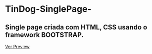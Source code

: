 # TinDog-SinglePage-

## Single page criada com HTML, CSS usando o framework BOOTSTRAP. 

<a href="https://iamdiegoinacio.github.io/TinDog-SinglePage">Ver Preview</a>
